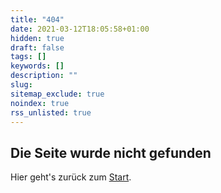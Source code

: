 ```yaml
---
title: "404"
date: 2021-03-12T18:05:58+01:00
hidden: true
draft: false
tags: []
keywords: []
description: ""
slug:
sitemap_exclude: true
noindex: true
rss_unlisted: true
---
```


## Die Seite wurde nicht gefunden

Hier geht's zurück zum [Start](/).
